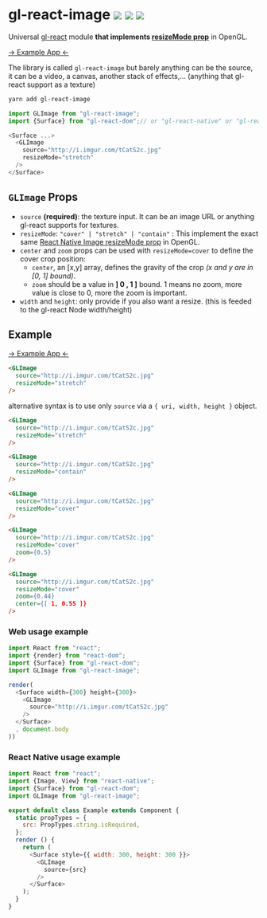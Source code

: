 # gl-react-image ![](https://img.shields.io/npm/v/gl-react-image.svg) ![](https://img.shields.io/badge/gl--react-3-05F561.svg) ![](https://img.shields.io/badge/gl--react-dom%20%7C%20native-f90.svg)

Universal [gl-react](https://github.com/gre/gl-react) module **that implements [resizeMode prop](https://facebook.github.io/react-native/docs/image.html#resizemode)** in OpenGL.

[-> Example App <-](https://gl-react-image.surge.sh/)

The library is called `gl-react-image` but barely anything can be the source, it can be a video, a canvas, another stack of effects,... (anything that gl-react support as a texture)

```sh
yarn add gl-react-image
```

```js
import GLImage from "gl-react-image";
import {Surface} from "gl-react-dom";// or "gl-react-native" or "gl-react-expo" or ..

<Surface ...>
  <GLImage
    source="http://i.imgur.com/tCatS2c.jpg"
    resizeMode="stretch"
  />
</Surface>
```

## `GLImage` Props

- `source` **(required)**: the texture input. It can be an image URL or anything gl-react supports for textures.
- `resizeMode`: `"cover" | "stretch" | "contain"` : This implement the exact same [React Native Image resizeMode prop](https://facebook.github.io/react-native/docs/image.html#resizemode) in OpenGL.
- `center` and `zoom` props can be used with `resizeMode=cover` to define the cover crop position:
  - `center`, an [x,y] array, defines the gravity of the crop *(x and y are in [0, 1] bound)*.
  - `zoom` should be a value in **] 0 , 1 ]** bound. 1 means no zoom, more value is close to 0, more the zoom is important.
- `width` and `height`: only provide if you also want a resize. (this is feeded to the gl-react Node width/height)

## Example

[-> Example App <-](https://gl-react-image.surge.sh/)

```html
<GLImage
  source="http://i.imgur.com/tCatS2c.jpg"
  resizeMode="stretch"
/>
```

alternative syntax is to use only `source` via a `{ uri, width, height }` object.

```html
<GLImage
  source="http://i.imgur.com/tCatS2c.jpg"
  resizeMode="stretch"
/>
```

```html
<GLImage
  source="http://i.imgur.com/tCatS2c.jpg"
  resizeMode="contain"
/>
```

```html
<GLImage
  source="http://i.imgur.com/tCatS2c.jpg"
  resizeMode="cover"
/>
```

```html
<GLImage
  source="http://i.imgur.com/tCatS2c.jpg"
  resizeMode="cover"
  zoom={0.5}
/>
```

```html
<GLImage
  source="http://i.imgur.com/tCatS2c.jpg"
  resizeMode="cover"
  zoom={0.44}
  center={[ 1, 0.55 ]}
/>
```

### Web usage example

```js
import React from "react";
import {render} from "react-dom";
import {Surface} from "gl-react-dom";
import GLImage from "gl-react-image";

render(
  <Surface width={300} height={300}>
    <GLImage
      source="http://i.imgur.com/tCatS2c.jpg"
    />
  </Surface>
  , document.body
))
```

### React Native usage example

```js
import React from "react";
import {Image, View} from "react-native";
import {Surface} from "gl-react-dom";
import GLImage from "gl-react-image";

export default class Example extends Component {
  static propTypes = {
    src: PropTypes.string.isRequired,
  };
  render () {
    return (
      <Surface style={{ width: 300, height: 300 }}>
        <GLImage
          source={src}
        />
      </Surface>
    );
  }
}
```
